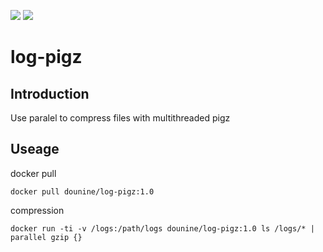 ![](https://github.com/dounine/log-pigz/workflows/Publish%20Docker%20image/badge.svg) ![](https://img.shields.io/github/license/dounine/log-pigz)

# log-pigz

## Introduction
Use paralel to compress files with multithreaded pigz

## Useage
docker pull
```
docker pull dounine/log-pigz:1.0
```
compression
```
docker run -ti -v /logs:/path/logs dounine/log-pigz:1.0 ls /logs/* | parallel gzip {}
```
